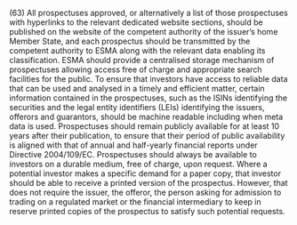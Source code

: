 (63) All prospectuses approved, or alternatively a list of those prospectuses with hyperlinks to the relevant dedicated website sections, should be published on the website of the competent authority of the issuer’s home Member State, and each prospectus should be transmitted by the competent authority to ESMA along with the relevant data enabling its classification. ESMA should provide a centralised storage mechanism of prospectuses allowing access free of charge and appropriate search facilities for the public. To ensure that investors have access to reliable data that can be used and analysed in a timely and efficient matter, certain information contained in the prospectuses, such as the ISINs identifying the securities and the legal entity identifiers (LEIs) identifying the issuers, offerors and guarantors, should be machine readable including when meta data is used. Prospectuses should remain publicly available for at least 10 years after their publication, to ensure that their period of public availability is aligned with that of annual and half-yearly financial reports under Directive 2004/109/EC. Prospectuses should always be available to investors on a durable medium, free of charge, upon request. Where a potential investor makes a specific demand for a paper copy, that investor should be able to receive a printed version of the prospectus. However, that does not require the issuer, the offeror, the person asking for admission to trading on a regulated market or the financial intermediary to keep in reserve printed copies of the prospectus to satisfy such potential requests.